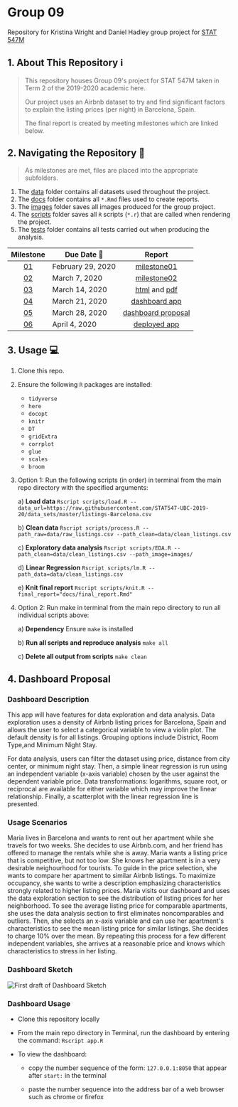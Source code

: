 # Group 09
Repository for Kristina Wright and Daniel Hadley group project for [STAT 547M](https://stat545.stat.ubc.ca/)

## 1. About This Repository :information_source:
> This repository houses Group 09's project for STAT 547M taken in Term 2 of the 2019-2020 academic here.
>
> Our project uses an Airbnb dataset to try and find significant factors to explain the listing prices (per night) in Barcelona, Spain.
>
> The final report is created by meeting milestones which are linked below.

## 2. Navigating the Repository :file_folder:
> As milestones are met, files are placed into the appropriate subfolders. 

1. The [data](https://github.com/hadleyd2/group_09-1/tree/master/data) folder contains all datasets used throughout the project.
1. The [docs](https://github.com/hadleyd2/group_09-1/tree/master/docs) folder contains all `*.Rmd` files used to create reports.
1. The [images](https://github.com/hadleyd2/group_09-1/tree/master/images) folder saves all images produced for the group project.
1. The [scripts](https://github.com/hadleyd2/group_09-1/tree/master/scripts) folder saves all `R` scripts (`*.r`) that are called when rendering the project.
1. The [tests](https://github.com/hadleyd2/group_09-1/tree/master/tests) folder contains all tests carried out when producing the analysis.

| Milestone | Due Date :date: | Report
| :--: | ---- | :--------------: |
| [01](https://stat545.stat.ubc.ca/evaluation/milestone_01/milestone_01/) | February 29, 2020 | [milestone01](https://hadleyd2.github.io/group_09-1/docs/milestone01/milestone01.html) |
| [02](https://stat545.stat.ubc.ca/evaluation/milestone_02/milestone_02/) | March 7, 2020 | [milestone02](https://hadleyd2.github.io/group_09-1/docs/milestone02/milestone02.html) |
| [03](https://stat545.stat.ubc.ca/evaluation/milestone_03/milestone_03/) | March 14, 2020 | [html](https://hadleyd2.github.io/group_09-1/docs/final_report.html) and [pdf](https://hadleyd2.github.io/group_09-1/docs/final_report.pdf) |
| [04](https://stat545.stat.ubc.ca/evaluation/milestone_04/milestone_04/) | March 21, 2020 | [dashboard app](https://github.com/hadleyd2/group_09-1/raw/master/app.R) |
| [05](https://stat545.stat.ubc.ca/evaluation/milestone_05/milestone_05/) | March 28, 2020 | [dashboard proposal](#4-dashboard-proposal) |
| [06](https://stat545.stat.ubc.ca/evaluation/milestone_06/milestone_06/) | April 4, 2020 | [deployed app](https://dan-final.herokuapp.com/) |

## 3. Usage :computer:

1. Clone this repo.

1. Ensure the following `R` packages are installed:

    - `tidyverse`
    - `here`
    - `docopt`
    - `knitr`
    - `DT`
    - `gridExtra`
    - `corrplot`
    - `glue`
    - `scales`
    - `broom`
  
1. Option 1: Run the following scripts (in order) in terminal from the main repo directory with the specified arguments:

    a) **Load data**
    `Rscript scripts/load.R --data_url=https://raw.githubusercontent.com/STAT547-UBC-2019-20/data_sets/master/listings-Barcelona.csv`
  
    b) **Clean data**
    `Rscript scripts/process.R --path_raw=data/raw_listings.csv --path_clean=data/clean_listings.csv`
  
    c) **Exploratory data analysis**
    `Rscript scripts/EDA.R --path_clean=data/clean_listings.csv --path_image=images/`
    
    d) **Linear Regression**
    `Rscript scripts/lm.R --path_data=data/clean_listings.csv`
  
    e) **Knit final report**
    `Rscript scripts/knit.R --final_report="docs/final_report.Rmd"`

1. Option 2: Run make in terminal from the main repo directory to run all individual scripts above:

    a) **Dependency**
    Ensure `make` is installed
    
    b) **Run all scripts and reproduce analysis**
    `make all`
    
    c) **Delete all output from scripts**
    `make clean`
    
## 4. Dashboard Proposal

### Dashboard Description

This app will have features for data exploration and data analysis. Data exploration uses a density of Airbnb listing prices for Barcelona, Spain and allows the user to select a categorical variable to view a violin plot. The default density is for all listings. Grouping options include District, Room Type,and Minimum Night Stay.

For data analysis, users can filter the dataset using price, distance from city center, or minimum night stay. Then, a simple linear regression is run using an independent variable (x-axis variable) chosen by the user against the dependent variable price. Data transformations: logarithms, square root, or reciprocal are available for either variable which may improve the linear relationship. Finally, a scatterplot with the linear regression line is presented.

### Usage Scenarios

Maria lives in Barcelona and wants to rent out her apartment while she travels for two weeks. She decides to use Airbnb.com, and her friend has offered to manage the rentals while she is away. Maria wants a listing price that is competitive, but not too low. She knows her apartment is in a very desirable neighourhood for tourists. To guide in the price selection, she wants to compare her apartment to similar Airbnb listings. To maximize occupancy, she wants to write a description emphasizing characteristics strongly related to higher listing prices. Maria visits our dashboard and uses the data exploration section to see the distribution of listing prices for her neighborhood. To see the average listing price for comparable apartments, she uses the data analysis section to first eliminates noncomparables and outliers. Then, she selects an x-axis variable and can use her apartment's characteristics to see the mean listing price for similar listings. She decides to charge 10% over the mean. By repeating this process for a few different independent variables, she arrives at a reasonable price and knows which characteristics to stress in her listing.


### Dashboard Sketch

![First draft of Dashboard Sketch](images/Dashboard-Sketch.png)

### Dashboard Usage

  - Clone this repository locally
  
  - From the main repo directory in Terminal, run the dashboard by entering the command: `Rscript app.R`
  
  - To view the dashboard:
  
      - copy the number sequence of the form: `127.0.0.1:8050` that appear after `start:` in the terminal
      
      - paste the number sequence into the address bar of a web browser such as chrome or firefox